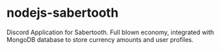 # nodejs-sabertooth
Discord Application for Sabertooth. Full blown economy, integrated with MongoDB database to store currency amounts and user profiles.

